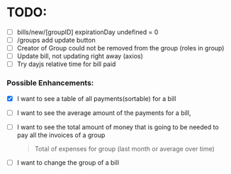 # TODO:
 
  - [ ] bills/new/[groupID] expirationDay undefined = 0 
  - [ ] /groups add update button
  - [ ] Creator of Group could not be removed from the group (roles in group)
  - [ ] Update bill, not updating right away (axios)
  - [ ] Try dayjs relative time for bill paid 

### Possible Enhancements:
- [X] I want to see a table of all payments(sortable) for a bill
- [ ] I want to see the average amount of the payments for a bill,
- [ ] I want to see the total amount of money that is going to be needed to pay all the invoices of a group
  > Total of expenses for group (last month or average over time)
- [ ] I want to change the group of a bill

